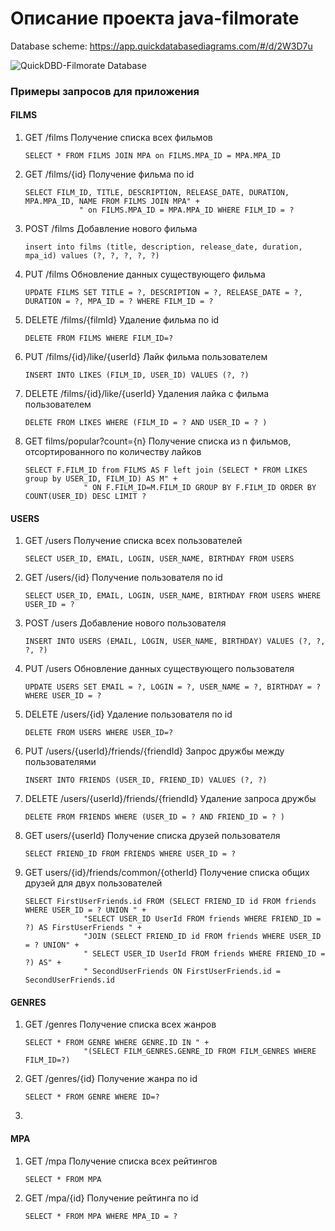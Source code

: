 # Описание проекта java-filmorate

Database scheme:
https://app.quickdatabasediagrams.com/#/d/2W3D7u

![QuickDBD-Filmorate Database](https://user-images.githubusercontent.com/70698014/184476558-c7ae2061-0935-4979-b158-2521987a368f.png)

### Примеры запросов для приложения

#### FILMS

1. GET /films Получение списка всех фильмов
   ````
   SELECT * FROM FILMS JOIN MPA on FILMS.MPA_ID = MPA.MPA_ID 
   ````
2. GET /films/{id} Получение фильма по id
   ````
   SELECT FILM_ID, TITLE, DESCRIPTION, RELEASE_DATE, DURATION, MPA.MPA_ID, NAME FROM FILMS JOIN MPA" +
               " on FILMS.MPA_ID = MPA.MPA_ID WHERE FILM_ID = ?
   ````
3. POST /films Добавление нового фильма
   ````
   insert into films (title, description, release_date, duration, mpa_id) values (?, ?, ?, ?, ?)
   ````
4. PUT /films Обновление данных существующего фильма
   ````
   UPDATE FILMS SET TITLE = ?, DESCRIPTION = ?, RELEASE_DATE = ?, DURATION = ?, MPA_ID = ? WHERE FILM_ID = ?
   ````
5. DELETE /films/{filmId} Удаление фильма по id
   ````
   DELETE FROM FILMS WHERE FILM_ID=?
   ````
6. PUT /films/{id}/like/{userId} Лайк фильма пользователем
   ````
   INSERT INTO LIKES (FILM_ID, USER_ID) VALUES (?, ?)
   ````
7. DELETE /films/{id}/like/{userId} Удаления лайка с фильма пользователем
   ````
   DELETE FROM LIKES WHERE (FILM_ID = ? AND USER_ID = ? )
   ````
8. GET films/popular?count={n} Получение списка из n фильмов, отсортированного по количеству лайков
   ````
   SELECT F.FILM_ID from FILMS AS F left join (SELECT * FROM LIKES group by USER_ID, FILM_ID) AS M" +
                " ON F.FILM_ID=M.FILM_ID GROUP BY F.FILM_ID ORDER BY COUNT(USER_ID) DESC LIMIT ?
   ````

#### USERS

1. GET /users Получение списка всех пользователей
   ````
   SELECT USER_ID, EMAIL, LOGIN, USER_NAME, BIRTHDAY FROM USERS
   ````
2. GET /users/{id} Получение пользователя по id
   ````
   SELECT USER_ID, EMAIL, LOGIN, USER_NAME, BIRTHDAY FROM USERS WHERE USER_ID = ?
   ````
3. POST /users Добавление нового пользователя
   ````
   INSERT INTO USERS (EMAIL, LOGIN, USER_NAME, BIRTHDAY) VALUES (?, ?, ?, ?)
   ````
4. PUT /users Обновление данных существующего пользователя
   ````
   UPDATE USERS SET EMAIL = ?, LOGIN = ?, USER_NAME = ?, BIRTHDAY = ? WHERE USER_ID = ?
   ````
5. DELETE /users/{id} Удаление пользователя по id
   ````
   DELETE FROM USERS WHERE USER_ID=?
   ````
6. PUT /users/{userId}/friends/{friendId} Запрос дружбы между пользователями
   ````
   INSERT INTO FRIENDS (USER_ID, FRIEND_ID) VALUES (?, ?)
   ````
7. DELETE /users/{userId}/friends/{friendId} Удаление запроса дружбы
   ````
   DELETE FROM FRIENDS WHERE (USER_ID = ? AND FRIEND_ID = ? )
   ````
8. GET users/{userId} Получение списка друзей пользователя
   ````
   SELECT FRIEND_ID FROM FRIENDS WHERE USER_ID = ?
   ````
9. GET users/{id}/friends/common/{otherId} Получение списка общих друзей для двух пользователей
   ````
   SELECT FirstUserFriends.id FROM (SELECT FRIEND_ID id FROM friends WHERE USER_ID = ? UNION " +
                "SELECT USER_ID UserId FROM friends WHERE FRIEND_ID = ?) AS FirstUserFriends " +
                "JOIN (SELECT FRIEND_ID id FROM friends WHERE USER_ID = ? UNION" +
                " SELECT USER_ID UserId FROM friends WHERE FRIEND_ID = ?) AS" +
                " SecondUserFriends ON FirstUserFriends.id = SecondUserFriends.id
   ````
   
#### GENRES

1. GET /genres Получение списка всех жанров
   ````
   SELECT * FROM GENRE WHERE GENRE.ID IN " +
                "(SELECT FILM_GENRES.GENRE_ID FROM FILM_GENRES WHERE FILM_ID=?)
   ````
2. GET /genres/{id} Получение жанра по id
   ````
   SELECT * FROM GENRE WHERE ID=?
   ````
3.    

#### MPA

1. GET /mpa Получение списка всех рейтингов
   ````
   SELECT * FROM MPA
   ````
2. GET /mpa/{id} Получение рейтинга по id
   ````
   SELECT * FROM MPA WHERE MPA_ID = ?
   ````
